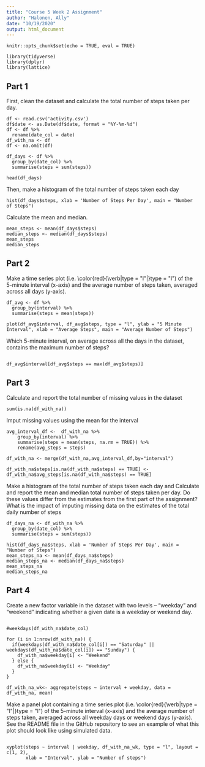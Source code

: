 ```yaml
---
title: "Course 5 Week 2 Assignment"
author: "Halonen, Ally"
date: "10/19/2020"
output: html_document
---
```


```{r setup, include = FALSE}
knitr::opts_chunk$set(echo = TRUE, eval = TRUE)

library(tidyverse)
library(dplyr)
library(lattice)
```

## Part 1
First, clean the dataset and calculate the total number of steps taken per day.

```{r, echo=TRUE, warning=FALSE, message=FALSE}
df <- read.csv('activity.csv')
df$date <- as.Date(df$date, format = "%Y-%m-%d")
df <- df %>%
  rename(date_col = date)
df_with_na <- df
df <- na.omit(df)

df_days <- df %>%
  group_by(date_col) %>%
  summarise(steps = sum(steps))

head(df_days)
```


Then, make a histogram of the total number of steps taken each day

```{r, echo=TRUE, warning=FALSE}
hist(df_days$steps, xlab = 'Number of Steps Per Day', main = "Number of Steps")
```

Calculate the mean and median. 
```{r, echo=TRUE, warning=FALSE, message=FALSE}
mean_steps <- mean(df_days$steps)
median_steps <- median(df_days$steps)
mean_steps
median_steps
```

## Part 2

Make a time series plot (i.e. \color{red}{\verb|type = "l"|}type = "l") of the 5-minute interval (x-axis) and the average number of steps taken, averaged across all days (y-axis).

```{r, echo=TRUE, warning=FALSE, message=FALSE}
df_avg <- df %>%
  group_by(interval) %>%
  summarise(steps = mean(steps))

plot(df_avg$interval, df_avg$steps, type = "l", ylab = "5 Minute Interval", xlab = "Average Steps", main = "Average Number of Steps")
```

Which 5-minute interval, on average across all the days in the dataset, contains the maximum number of steps?
```{r, echo=TRUE, warning=FALSE, message=FALSE}

df_avg$interval[df_avg$steps == max(df_avg$steps)]
```


## Part 3

Calculate and report the total number of missing values in the dataset

```{r, echo=TRUE, warning=FALSE, message=FALSE}
sum(is.na(df_with_na))
```

Imput missing values using the mean for the interval
```{r, echo=TRUE, warning=FALSE, message=FALSE}
avg_interval_df <-  df_with_na %>%
    group_by(interval) %>%
    summarise(steps = mean(steps, na.rm = TRUE)) %>%
    rename(avg_steps = steps)

df_with_na <- merge(df_with_na,avg_interval_df,by="interval")

df_with_na$steps[is.na(df_with_na$steps) == TRUE] <- df_with_na$avg_steps[is.na(df_with_na$steps) == TRUE]
```

Make a histogram of the total number of steps taken each day and Calculate and report the mean and median total number of steps taken per day. Do these values differ from the estimates from the first part of the assignment? What is the impact of imputing missing data on the estimates of the total daily number of steps

```{r, echo=TRUE, warning=FALSE}
df_days_na <- df_with_na %>%
  group_by(date_col) %>%
  summarise(steps = sum(steps))

hist(df_days_na$steps, xlab = 'Number of Steps Per Day', main = "Number of Steps")
mean_steps_na <- mean(df_days_na$steps)
median_steps_na <- median(df_days_na$steps)
mean_steps_na
median_steps_na

```


## Part 4
Create a new factor variable in the dataset with two levels – “weekday” and “weekend” indicating whether a given date is a weekday or weekend day.

```{r, echo=TRUE, warning=FALSE}

#weekdays(df_with_na$date_col)

for (i in 1:nrow(df_with_na)) {
  if(weekdays(df_with_na$date_col[i]) == "Saturday" || weekdays(df_with_na$date_col[i]) == "Sunday") {
    df_with_na$weekday[i] <- "Weekend"
  } else {
    df_with_na$weekday[i] <- "Weekday"
  }
}

df_with_na_wk<- aggregate(steps ~ interval + weekday, data = df_with_na, mean)

```

Make a panel plot containing a time series plot (i.e. \color{red}{\verb|type = "l"|}type = "l") of the 5-minute interval (x-axis) and the average number of steps taken, averaged across all weekday days or weekend days (y-axis). See the README file in the GitHub repository to see an example of what this plot should look like using simulated data.
```{r, echo=TRUE, warning=FALSE}

xyplot(steps ~ interval | weekday, df_with_na_wk, type = "l", layout = c(1, 2), 
       xlab = "Interval", ylab = "Number of steps")
```

